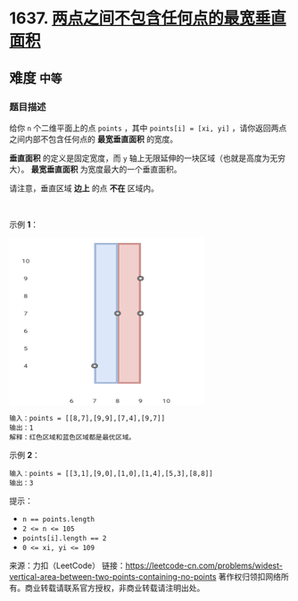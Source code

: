 # 1637. [两点之间不包含任何点的最宽垂直面积](https://leetcode-cn.com/problems/widest-vertical-area-between-two-points-containing-no-points/)  
<font size=5> 难度 `中等` </font>
---

### 题目描述

给你 `n` 个二维平面上的点 `points` ，其中 `points[i] = [xi, yi]` ，请你返回两点之间内部不包含任何点的 **最宽垂直面积** 的宽度。

**垂直面积** 的定义是固定宽度，而 `y` 轴上无限延伸的一块区域（也就是高度为无穷大）。 **最宽垂直面积** 为宽度最大的一个垂直面积。

请注意，垂直区域 **边上** 的点 **不在** 区域内。

 

示例 **1**：

<img src="https://github.com/Mathstarry/Leetcode/blob/master/problems/1637_maxWidthOfVerticalArea/img/1637_pic.png" width = "350" height = "300" alt="" align=center />

```
输入：points = [[8,7],[9,9],[7,4],[9,7]]
输出：1
解释：红色区域和蓝色区域都是最优区域。
```
示例 **2**：
```
输入：points = [[3,1],[9,0],[1,0],[1,4],[5,3],[8,8]]
输出：3
```

提示：

* `n == points.length`
* `2 <= n <= 105`
* `points[i].length == 2`
* `0 <= xi, yi <= 109`


来源：力扣（LeetCode）
链接：https://leetcode-cn.com/problems/widest-vertical-area-between-two-points-containing-no-points
著作权归领扣网络所有。商业转载请联系官方授权，非商业转载请注明出处。
